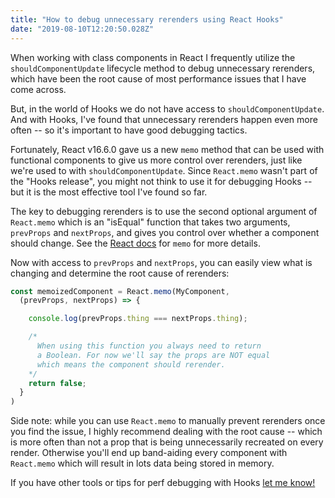 ```yaml
---
title: "How to debug unnecessary rerenders using React Hooks"
date: "2019-08-10T12:20:50.028Z"
---
```


When working with class components in React I frequently utilize the `shouldComponentUpdate` lifecycle method to debug unnecessary rerenders, which have been the root cause of most performance issues that I have come across.

But, in the world of Hooks we do not have access to `shouldComponentUpdate`. And with Hooks, I've found that unnecessary rerenders happen even more often -- so it's important to have good debugging tactics.

Fortunately, React v16.6.0 gave us a new `memo` method that can be used with functional components to give us more control over rerenders, just like we're used to with `shouldComponentUpdate`. Since `React.memo` wasn't part of the "Hooks release", you might not think to use it for debugging Hooks -- but it is the most effective tool I've found so far.

The key to debugging rerenders is to use the second optional argument of `React.memo` which is an "isEqual" function that takes two arguments, `prevProps` and `nextProps`, and gives you control over whether a component should change. See the [React docs](https://reactjs.org/docs/react-api.html#reactmemo) for `memo` for more details.

Now with access to `prevProps` and `nextProps`, you can easily view what is changing and determine the root cause of rerenders:

```js
const memoizedComponent = React.memo(MyComponent, 
  (prevProps, nextProps) => {

    console.log(prevProps.thing === nextProps.thing);

    /*
      When using this function you always need to return
      a Boolean. For now we'll say the props are NOT equal 
      which means the component should rerender.
    */
    return false;
  }
)
```

Side note: while you can use `React.memo` to manually prevent rerenders once you find the issue, I highly recommend dealing with the root cause -- which is more often than not a prop that is being unnecessarily recreated on every render. Otherwise you'll end up band-aiding every component with `React.memo` which will result in lots data being stored in memory. 

If you have other tools or tips for perf debugging with Hooks [let me know!](https://twitter.com/BryceDooley) 
